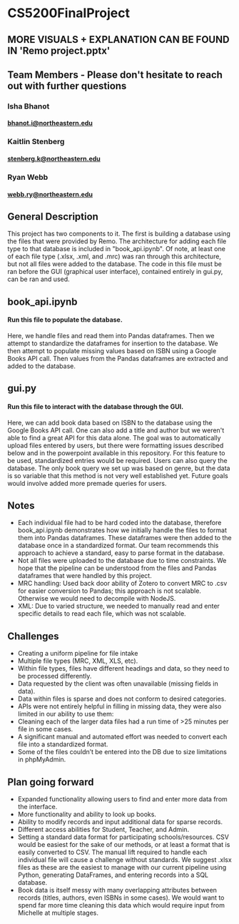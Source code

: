 # CS5200FinalProject

## MORE VISUALS + EXPLANATION CAN BE FOUND IN 'Remo project.pptx'

## Team Members - Please don't hesitate to reach out with further questions
### Isha Bhanot
#### bhanot.i@northeastern.edu
### Kaitlin Stenberg
#### stenberg.k@northeastern.edu
### Ryan Webb
#### webb.ry@northeastern.edu

## General Description
This project has two components to it. The first is building a database using the files that were provided by Remo. The architecture for adding each file type to that database is included in "book_api.ipynb". Of note, at least one of each file type (.xlsx, .xml, and .mrc) was ran through this architecture, but not all files were added to the database. The code in this file must be ran before the GUI (graphical user interface), contained entirely in gui.py, can be ran and used.

## book_api.ipynb
#### Run this file to populate the database.
Here, we handle files and read them into Pandas dataframes. Then we attempt to standardize the dataframes for insertion to the database. We then attempt to populate missing values based on ISBN using a Google Books API call. Then values from the Pandas dataframes are extracted and added to the database.

## gui.py
#### Run this file to interact with the database through the GUI. 
Here, we can add book data based on ISBN to the database using the Google Books API call. One can also add a title and author but we weren't able to find a great API for this data alone. The goal was to automatically upload files entered by users, but there were formatting issues described below and in the powerpoint available in this repository. For this feature to be used, standardized entries would be required. Users can also query the database. The only book query we set up was based on genre, but the data is so variable that this method is not very well established yet. Future goals would involve added more premade queries for users.

## Notes
- Each individual file had to be hard coded into the database, therefore book_api.ipynb demonstrates how we initially handle the files to format them into Pandas dataframes. These dataframes were then added to the database once in a standardized format. Our team recommends this approach to achieve a standard, easy to parse format in the database.
- Not all files were uploaded to the database due to time constraints. We hope that the pipeline can be understood from the files and Pandas dataframes that were handled by this project.
- MRC handling: Used back door ability of Zotero to convert MRC to .csv for easier conversion to Pandas; this approach is not scalable. Otherwise we would need to decompile with NodeJS.
- XML: Due to varied structure, we needed to manually read and enter specific details to read each file, which was not scalable.

## Challenges
- Creating a uniform pipeline for file intake
- Multiple file types (MRC, XML, XLS, etc).
- Within file types, files have different headings and data, so they need to be processed differently.
- Data requested by the client was often unavailable (missing fields in data).
- Data within files is sparse and does not conform to desired categories.
- APIs were not entirely helpful in filling in missing data, they were also limited in our ability to use them:
- Cleaning each of the larger data files had a run time of >25 minutes per file in some cases.
- A significant manual and automated effort was needed to convert each file into a standardized format.
- Some of the files couldn’t be entered into the DB due to size limitations in phpMyAdmin.

## Plan going forward
- Expanded functionality allowing users to find and enter more data from the interface.
- More functionality and ability to look up books.
- Ability to modify records and input additional data for sparse records.
- Different access abilities for Student, Teacher, and Admin.
- Setting a standard data format for participating schools/resources. CSV would be easiest for the sake of our methods, or at least a format that is easily converted to CSV. The manual lift required to handle each individual file will cause a challenge without standards. We suggest .xlsx files as these are the easiest to manage with our current pipeline using Python, generating DataFrames, and entering records into a SQL database.
- Book data is itself messy with many overlapping attributes between records (titles, authors, even ISBNs in some cases). We would want to spend far more time cleaning this data which would require input from Michelle at multiple stages.
